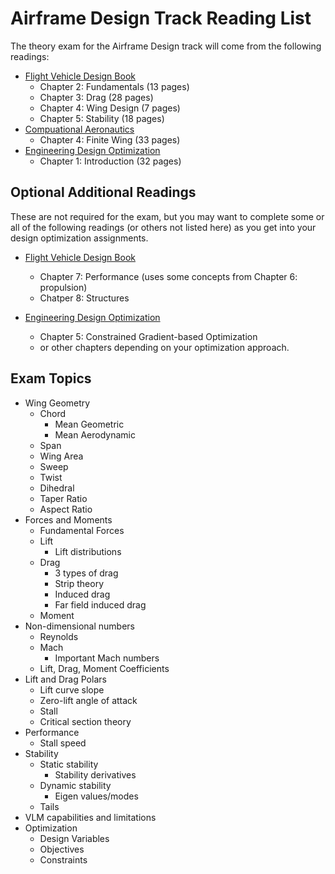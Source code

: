 # Airframe Design Track Reading List

The theory exam for the Airframe Design track will come from the following readings:

- [Flight Vehicle Design Book](http://flowlab.groups.et.byu.net/me415/flight.pdf)
  - Chapter 2: Fundamentals (13 pages)
  - Chapter 3: Drag (28 pages)
  - Chapter 4: Wing Design (7 pages)
  - Chapter 5: Stability (18 pages)
- [Compuational Aeronautics](https://byu.box.com/shared/static/ywfayozbj3sr2ot6b32u8nqk5brqvurt.pdf)
  - Chapter 4: Finite Wing (33 pages)
- [Engineering Design Optimization](http://flowlab.groups.et.byu.net/mdobook.pdf)
  - Chapter 1: Introduction (32 pages)


## Optional Additional Readings

These are not required for the exam, but you may want to complete some or all of the following readings (or others not listed here) as you get into your design optimization assignments.

- [Flight Vehicle Design Book](http://flowlab.groups.et.byu.net/me415/flight.pdf)
  - Chapter 7: Performance (uses some concepts from Chapter 6: propulsion)
  - Chatper 8: Structures

- [Engineering Design Optimization](http://flowlab.groups.et.byu.net/mdobook.pdf)
  - Chapter 5: Constrained Gradient-based Optimization
  - or other chapters depending on your optimization approach.


## Exam Topics
- Wing Geometry
  - Chord
    - Mean Geometric
    - Mean Aerodynamic
  - Span
  - Wing Area
  - Sweep
  - Twist
  - Dihedral
  - Taper Ratio
  - Aspect Ratio
- Forces and Moments
  - Fundamental Forces
  - Lift
    - Lift distributions
  - Drag
    - 3 types of drag
    - Strip theory
    - Induced drag
    - Far field induced drag
  - Moment
- Non-dimensional numbers
  - Reynolds
  - Mach
    - Important Mach numbers
  - Lift, Drag, Moment Coefficients
- Lift and Drag Polars
  - Lift curve slope
  - Zero-lift angle of attack
  - Stall
  - Critical section theory
- Performance
  - Stall speed
- Stability
  - Static stability
    - Stability derivatives
  - Dynamic stability
    - Eigen values/modes
  - Tails
- VLM capabilities and limitations
- Optimization
  - Design Variables
  - Objectives
  - Constraints
